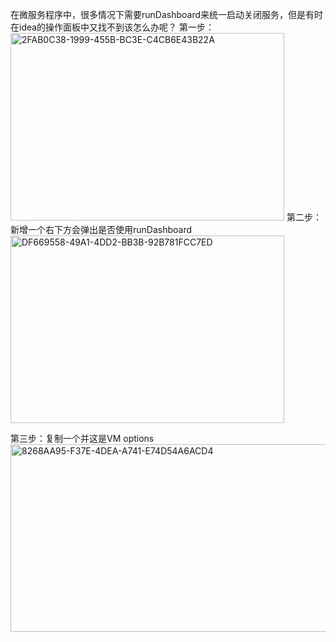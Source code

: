 在微服务程序中，很多情况下需要runDashboard来统一启动关闭服务，但是有时在idea的操作面板中又找不到该怎么办呢？
第一步：
<img width="438" height="300" alt="2FAB0C38-1999-455B-BC3E-C4CB6E43B22A" src="https://user-images.githubusercontent.com/35331347/146879858-280ee5c2-60bd-4517-9dab-9486b074ad3b.png">
第二步：新增一个右下方会弹出是否使用runDashboard
<img width="438" height="300" alt="DF669558-49A1-4DD2-BB3B-92B781FCC7ED" src="https://user-images.githubusercontent.com/35331347/146879864-81ef5890-7a1e-4b70-8994-e732eb9ff3d5.png">

第三步：复制一个并这是VM options
<img width="838" height="300" alt="8268AA95-F37E-4DEA-A741-E74D54A6ACD4" src="https://user-images.githubusercontent.com/35331347/146879878-a36d4b6c-17f1-4d99-b636-164836a41690.png">
